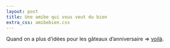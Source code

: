 ```yaml
---
layout: post
title: Une amibe qui vous veut du bien
extra_css: amibebien.css
---
```


Quand on a plus d’idées pour les gâteaux d’anniversaire ⇒ <a href="https://www.google.com/search?client=firefox-b-ab&biw=1255&bih=608&tbm=isch&sa=1&q=Amoeba+cake&oq=Amoeba+cake&gs_l=img.3...6248.7320.0.7507.0.0.0.0.0.0.0.0..0.0....0...1.1.64.img..0.0.0.82yhn3JEtAo">voilà</a>. 
